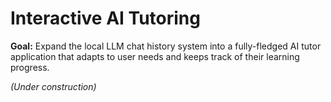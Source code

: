# Interactive AI Tutoring
**Goal:** Expand the local LLM chat history system into a fully-fledged AI tutor application that adapts to user needs and keeps track of their learning progress.

*(Under construction)*
